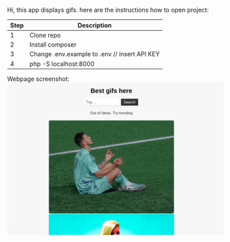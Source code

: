 Hi, this app displays gifs. here are the instructions how to open project:

| Step | Description                                   |
|------|-----------------------------------------------|
| 1    | Clone repo                                    |
| 2    | Install composer                              |
| 3    | Change .env.example to .env // insert API KEY |
| 4    | php -S localhost:8000                         |

Webpage screenshot:
<img src="app/Views/images/example.png">